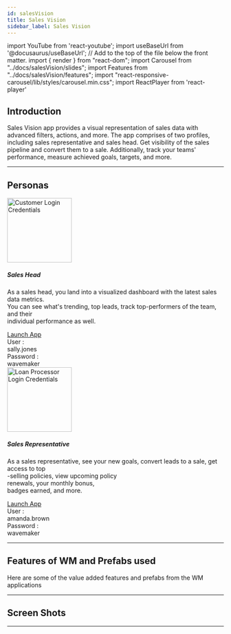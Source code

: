 ```yaml
---
id: salesVision
title: Sales Vision
sidebar_label: Sales Vision
---
```


import YouTube from 'react-youtube';
import useBaseUrl from '@docusaurus/useBaseUrl'; // Add to the top of the file below the front matter.
import { render } from "react-dom";
import Carousel from "../docs/salesVision/slides";
import Features from "../docs/salesVision/features";
import "react-responsive-carousel/lib/styles/carousel.min.css";
import ReactPlayer from 'react-player'


## Introduction

<!-- Sales vision shows the information and performance of sales representatives and sales heads
over the period of time. Representatives update the quotes to convert into sales. -->
Sales Vision app provides a visual representation of sales data with advanced filters, actions, and more. The app comprises of two profiles, including sales representative and sales head. Get visibility of the sales pipeline and convert them to a sale. Additionally, track your teams' performance, measure achieved goals, targets, and more.


---

## Personas

<section>
  <div className="container">
    <div className="row">
      <div className="col card text--center margin--sm">
          <div className="card__body">
            <img alt="Customer Login Credentials" src={useBaseUrl('img/salesVision/sales_head.png')} height="150px"/>
            <h5 className="margin-bottom--xs">Sales Head</h5>
            <p className="card-body-descp">As a sales head, you land into a visualized dashboard with the latest sales data metrics.<br/>  You can see what's trending, top leads, track top-performers of the team, and their<br/>  individual performance as well.</p>
            <a href="http://pk50dzkgmxm4.cloud.wavemakeronline.com/DemoSalesVision" target="_blank" className="button button--primary button--outline margin-bottom--md">Launch App</a>
            <div className="row">
              <div className="col text--right padding-horiz--xs">
                User :
              </div>
              <div className="col text--left text--semibold padding-horiz--xs">
                sally.jones
              </div>
            </div>
            <div className="row">
              <div className="col text--right padding-horiz--xs">
                Password :
              </div>
              <div className="col text--left text--semibold padding-horiz--xs">
                wavemaker
              </div>
            </div>
          </div>
      </div>
      <div className="col card text--center margin--sm">
          <div className="card__body">
            <img alt="Loan Processor Login Credentials" src={useBaseUrl('img/salesVision/sales_representative.png')} height="150px"/>
            <h5 className="margin-bottom--xs">Sales Representative</h5>
            <p className="card-body-descp">As a sales representative, see your new goals, convert leads to a sale, get access to top<br/> -selling policies, view upcoming policy<br/>  renewals, your monthly bonus, <br/> badges earned, and more. </p>
            <a href="http://pk50dzkgmxm4.cloud.wavemakeronline.com/DemoSalesVision" target="_blank" className="button button--primary button--outline margin-bottom--md">Launch App</a>
            <div className="row">
              <div className="col text--right padding-horiz--xs">
                User :
              </div>
              <div className="col text--left text--semibold padding-horiz--xs">
                amanda.brown
              </div>
            </div>
            <div className="row">
              <div className="col text--right padding-horiz--xs">
                Password :
              </div>
              <div className="col text--left text--semibold padding-horiz--xs">
                wavemaker
              </div>
            </div>
          </div>
      </div>
    </div>
  </div>
</section>

---


## Features of WM and Prefabs used

Here are some of the value added features and prefabs from the WM applications

<Features />


---


## Screen Shots

<Carousel />

---
<!-- 
## Videos

<YouTube videoId="Fhie1OW8SOY" /> -->

<!-- ---

## User Flow of App

![alt text](/img/salesVision/workflow.svg 'User Flow of Sales Vision App')  -->
